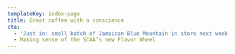 ```yaml
---
templateKey: index-page
title: Great coffee with a conscience
cta:
  - 'Just in: small batch of Jamaican Blue Mountain in store next week'
  - Making sense of the SCAA’s new Flavor Wheel
---
```


